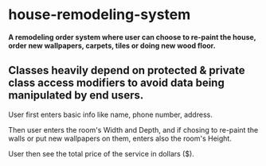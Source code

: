 # house-remodeling-system
#### A remodeling order system where user can choose to re-paint the house, order new wallpapers, carpets, tiles or doing new wood floor.
## Classes heavily depend on protected & private class access modifiers to avoid data being manipulated by end users.

User first enters basic info like name, phone number, address. 

Then user enters the room's Width and Depth, and if chosing to re-paint the walls or put new wallpapers on them, enters also the room's Height.

User then see the total price of the service in dollars ($).